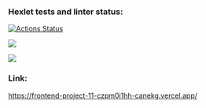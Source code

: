 ### Hexlet tests and linter status:

[![Actions Status](https://github.com/canekg/frontend-project-11/workflows/hexlet-check/badge.svg)](https://github.com/canekg/frontend-project-11/actions)

<a href="https://codeclimate.com/github/canekg/frontend-project-11/maintainability"><img src="https://api.codeclimate.com/v1/badges/a33b2282189c930342f6/maintainability" /></a>

<a href="https://codeclimate.com/github/canekg/frontend-project-11/test_coverage"><img src="https://api.codeclimate.com/v1/badges/a33b2282189c930342f6/test_coverage" /></a>

### Link:

https://frontend-project-11-czpm0i1hh-canekg.vercel.app/
